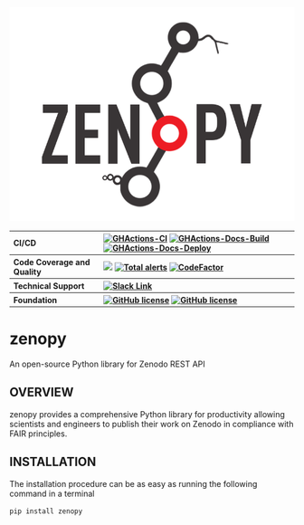 <p align="center">
<img alt="zenopy logo" src="docs/images/molssi-zenopy.png" object-fit: contain'/> 
<br>
</p>

<table align="center">
  <tr>
     <th align="left">CI/CD</th>
     <th align="left">
        <a href="https://github.com/MolSSI/zenopy/actions/workflows/CI.yaml"><img alt="GHActions-CI" src="https://github.com/MolSSI/zenopy/actions/workflows/CI.yaml/badge.svg"></a>
        <a href="https://github.com/MolSSI/zenopy/actions/workflows/Docs.yaml"><img alt="GHActions-Docs-Build" src="https://github.com/MolSSI/zenopy/actions/workflows/Docs.yaml/badge.svg"></a>
        <a href="https://github.com/MolSSI/zenopy/actions/workflows/pages/pages-build-deployment"><img alt="GHActions-Docs-Deploy" src="https://github.com/MolSSI/zenopy/actions/workflows/pages/pages-build-deployment/badge.svg"></a>
     </th>
  </tr>
  <tr>
    <th align="left">Code Coverage and Quality</th>
    <th align="left">
    <a href="https://codecov.io/gh/MolSSI/ZenoPy" > 
     <img src="https://codecov.io/gh/MolSSI/ZenoPy/branch/main/graph/badge.svg?token=VY7DG88slB"/></a>
<a href="https://lgtm.com/projects/g/MolSSI/zenopy/alerts/"><img alt="Total alerts" src="https://img.shields.io/lgtm/alerts/g/MolSSI/zenopy.svg?logo=lgtm&logoWidth=18"/></a>
<a href="https://www.codefactor.io/repository/github/molssi/zenopy"><img src="https://www.codefactor.io/repository/github/molssi/zenopy/badge" alt="CodeFactor" /></a>
     </th>
  </tr>
  <tr>
    <th align="left">Technical Support</th>
    <th align="left">
      <a href="https://join.slack.com/t/zenopy/shared_invite/zt-1ifpoehxy-BRThIqLImB4sXUVKSYgOWQ"><img alt="Slack Link" src="https://img.shields.io/badge/Chat on-Slack-blue?style=flat&logo=slack"></a>
    </th>
  </tr>
  <tr>
    <th align="left">Foundation</th>
    <th align="left">
      <a href="[https://opensource.org/licenses/BSD-3-Clause](https://opensource.org/licenses/LGPL-3.0)"><img alt="GitHub license" src="https://img.shields.io/badge/license-LGPL--3-blueviolet"></a>
      <a href="https://www.linuxfoundation.org/"><img alt="GitHub license" src="https://img.shields.io/badge/Platforms-Linux-blue"></a>
    </th>
  </tr>
</table>

# zenopy

An open-source Python library for Zenodo REST API

## OVERVIEW

zenopy provides a comprehensive Python library for productivity
allowing scientists and engineers to publish their work on Zenodo
in compliance with FAIR principles.

## INSTALLATION

The installation procedure can be as easy as running the following
command in a terminal

```bash
pip install zenopy
```
